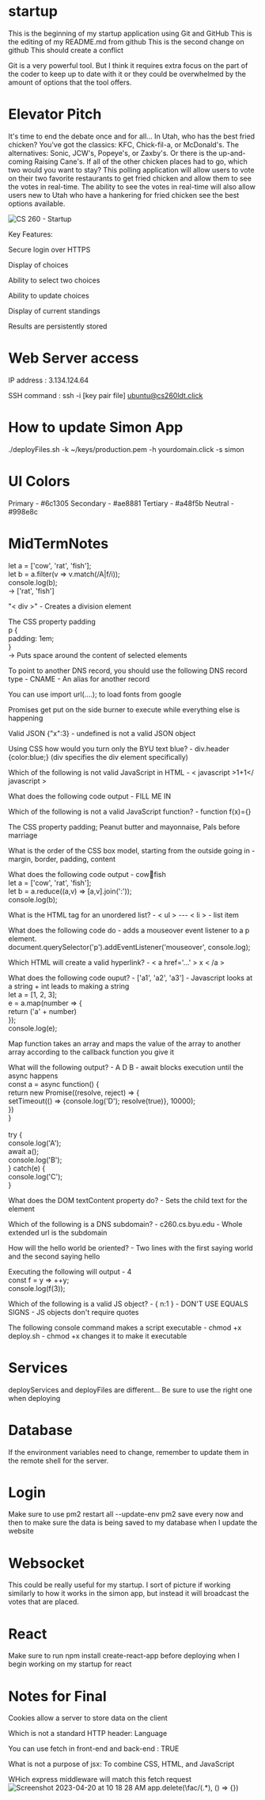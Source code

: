 # startup
This is the beginning of my startup application using Git and GitHub
This is the editing of my README.md from github
This is the second change on github
This should create a conflict

Git is a very powerful tool. But I think it requires extra focus on the part of the coder to keep up to date with it or they could be overwhelmed by the amount of options that the tool offers.

# Elevator Pitch
It's time to end the debate once and for all... In Utah, who has the best fried chicken? You've got the classics: KFC, Chick-fil-a, or McDonald's. The alternatives: Sonic, JCW's, Popeye's, or Zaxby's. Or there is the up-and-coming Raising Cane's. If all of the other chicken places had to go, which two would you want to stay? This polling application will allow users to vote on their two favorite restaurants to get fried chicken and allow them to see the votes in real-time. The ability to see the votes in real-time will also allow users new to Utah who have a hankering for fried chicken see the best options available.

![CS 260 - Startup](https://user-images.githubusercontent.com/122576833/214382266-2303e054-cf8c-4cc2-b98e-24ba30c677e1.jpg)

Key Features:

Secure login over HTTPS

Display of choices

Ability to select two choices

Ability to update choices

Display of current standings

Results are persistently stored

# Web Server access
IP address : 3.134.124.64

SSH command : ssh -i [key pair file] ubuntu@cs260ldt.click

# How to update Simon App

./deployFiles.sh -k ~/keys/production.pem -h yourdomain.click -s simon

# UI Colors
Primary - #6c1305
Secondary - #ae8881
Tertiary - #a48f5b
Neutral - #998e8c

# MidTermNotes
let a = ['cow', 'rat', 'fish'];
<br>let b = a.filter(v => v.match(/A|f/i));
<br>console.log(b);
<br> -> ['rat', 'fish']

"< div >" - Creates a division element

The CSS property padding 
<br> p {
    <br>padding: 1em;
<br>}
<br> -> Puts space around the content of selected elements

To point to another DNS record, you should use the following DNS record type - CNAME - An alias for another record

You can use import url(....); to load fonts from google

Promises get put on the side burner to execute while everything else is happening

Valid JSON {"x":3} - undefined is not a valid JSON object

Using CSS how would you turn only the BYU text blue? - div.header {color:blue;} (div specifies the div element specifically)

Which of the following is not valid JavaScript in HTML - < javascript >1+1</ javascript >

What does the following code output - FILL ME IN

Which of the following is not a valid JavaScript function? - function f(x)={}

The CSS property padding; Peanut butter and mayonnaise, Pals before marriage

What is the order of the CSS box model, starting from the outside going in - margin, border, padding, content

What does the following code output - cow:rat:fish
<br> let a = ['cow', 'rat', 'fish'];
<br> let b = a.reduce((a,v) => [a,v].join(':'));
<br> console.log(b);

What is the HTML tag for an unordered list? - < ul > --- < li > - list item

What does the following code do - adds a mouseover event listener to a p element.
<br> document.querySelector('p').addEventListener('mouseover', console.log);

Which HTML will create a valid hyperlink? - < a href='...' > x < /a > 

What does the following code ouput? - ['a1', 'a2', 'a3'] - Javascript looks at a string + int leads to making a string
<br> let a = [1, 2, 3];
<br> e = a.map(number => {
    <br> return ('a' + number)
<br>});
<br> console.log(e);

Map function takes an array and maps the value of the array to another array according to the callback function you give it

What will the following output? - A D B - await blocks execution until the async happens
<br>const a = async function() {
    <br>return new Promise((resolve, reject) => {
        <br>setTimeout(() => {console.log('D'); resolve(true)}, 10000);
    <br>})
<br>}
<br>
<br>try {
    <br>console.log('A');
    <br>await a();
    <br>console.log('B');
<br>} catch(e) {
    <br>console.log('C');
<br>}

What does the DOM textContent property do? - Sets the child text for the element

Which of the following is a DNS subdomain? - c260.cs.byu.edu - Whole extended url is the subdomain

How will the hello world be oriented? - Two lines with the first saying world and the second saying hello

Executing the following will output - 4
<br> const f = y => ++y;
<br> console.log(f(3));

Which of the following is a valid JS object? - { n:1 } - DON'T USE EQUALS SIGNS - JS objects don't require quotes

The following console command makes a script executable - chmod +x deploy.sh - chmod +x changes it to make it executable

# Services
deployServices and deployFiles are different... Be sure to use the right one when deploying

# Database
If the environment variables need to change, remember to update them in the remote shell for the server.

# Login
Make sure to use pm2 restart all --update-env
pm2 save every now and then to make sure the data is being saved to my database when I update the website

# Websocket
This could be really useful for my startup. I sort of picture if working similarly to how it works in the simon app, but instead it will broadcast the votes that are placed.

# React
Make sure to run npm install create-react-app before deploying when I begin working on my startup for react

# Notes for Final
Cookies allow a server to store data on the client

Which is not a standard HTTP header: Language

You can use fetch in front-end and back-end : TRUE

What is not a purpose of jsx: To combine CSS, HTML, and JavaScript

WHich express middleware will match this fetch request![Screenshot 2023-04-20 at 10 18 28 AM](https://user-images.githubusercontent.com/122576833/233426979-735a055f-6fcc-41d6-a8c4-80bf7dc53e64.jpg)
app.delete(\fac/\(.*)\, () => {})
